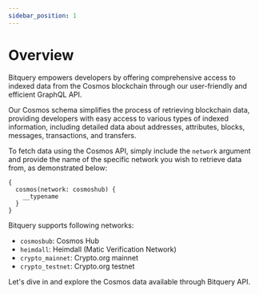 ```yaml
---
sidebar_position: 1
---
```


# Overview

Bitquery empowers developers by offering comprehensive access to indexed data from the Cosmos blockchain through our user-friendly and efficient GraphQL API. 

Our Cosmos schema simplifies the process of retrieving blockchain data, providing developers with easy access to various types of indexed information, including detailed data about addresses, attributes, blocks, messages, transactions, and transfers. 

To fetch data using the Cosmos API, simply include the `network` argument and provide the name of the specific network you wish to retrieve data from, as demonstrated below:

```
{
  cosmos(network: cosmoshub) {
    __typename
  }
}
```

Bitquery supports following networks:
- `cosmosbub`: Cosmos Hub
- `heimdall`: Heimdall (Matic Verification Network)
- `crypto_mainnet`: Crypto.org mainnet
- `crypto_testnet`: Crypto.org testnet

Let's dive in and explore the Cosmos data available through Bitquery API.